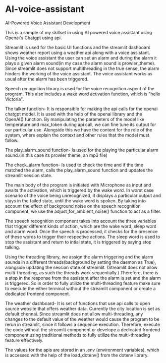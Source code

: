 # AI-voice-assistant
 AI-Powered Voice Assistant Development

This is a sample of my skillset in using AI powered voice assistant using Openai's Chatgpt using api.

Streamlit is used for the basic UI functions and the streamlit dashboard shows weather report using a weather api along with a voice assistant.
Using the voice assistant the user can set an alarm and during the alarm it plays a given alarm sound(in my case the alarm sound is prowler_theme).
Since streamlit does not support multithreading in the true sense, the alarm hinders the working of the voice assistant. The voice assistant works as usual
after the alarm has been triggered. 

Speech recognition library is used for the voice recognition aspect of the program. This also includes a wake word activation function, which is "hello Victoria".

The talker function-
It is responsible for making the api calls for the openai chatgpt model. It is used with the help of the openai library and the OpenAI() function. By manipulating the parameters of the model like temperature and max_token during api call, we can fine tune its output for our particular use. Alongside this we have the content for the role of the system, where explain the context and other rules that the model must follow.

The play_alarm_sound function-
Is used for the playing the particular alarm sound.(in this case its prowler theme, an mp3 file)

The check_alarm function-
Is used to check the time and if the time matched the alarm, calls the play_alarm_sound function and updates the streamlit session state.

The main body of the program is initiated with Microphone as input and awaits the activation, which is triggered by the wake word.
In worst case scenario of the voice being unrecognized, it displays a particular output and stays in the failed state, until the wake word is spoken.
By taking into account the effect of background noise on the speech recognition component, we use the adjust_for_ambient_noise() function to act as a filter.

The speech recognition component takes into account the three variables that trigger different kinds of action, which are the wake word, sleep word and alarm word. 
Once the speech is processed, it checks for the presence of these words to trigger their respective actions. The sleep word is used to stop the assistant and return to intial state, it is 
triggered by saying stop talking.

Using the threading library, we assign the alarm triggering and the alarm sounds in a different threads(background by setting the daemon as True), alongside updating the session state of streamlit.
(Streamlit does not allow multi-threading, as such the threads work sequentially.) Therefore, there is a stop in the response from the assistant after the alarm is set and the alarm is triggered.
So in order to fully utilize the multi-threading feature make sure to execute the either terminal without the streamlit component or create a dedicated frontend component.

The weather dashboard-
It is set of functions that use api calls to open source website that offers weather data. Currently the city location is set as default chennai.
Since streamlit does not allow multi-threading, any changes to the default value of the weather would cause the program to be rerun in streamlit, since it follows a sequence execution.
Therefore, execute the code without the streamlit component or develope a dedicated frontend component using traditional methods to fully utilize the multi-threading feature effectively.

The values for the apis are stored in an .env (environment variables), which is accessed with the help of the load_dotenv() from the dotenv library.


